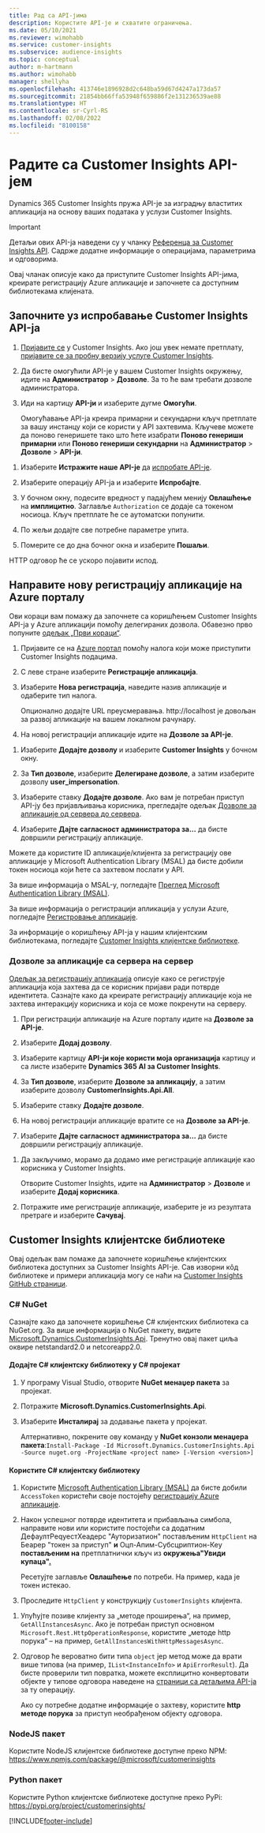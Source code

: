 ```yaml
---
title: Рад са API-јима
description: Користите API-је и схватите ограничења.
ms.date: 05/10/2021
ms.reviewer: wimohabb
ms.service: customer-insights
ms.subservice: audience-insights
ms.topic: conceptual
author: m-hartmann
ms.author: wimohabb
manager: shellyha
ms.openlocfilehash: 413746e1896928d2c648ba59d67d4247a173da57
ms.sourcegitcommit: 21854bb66ffa53948f659886f2e131236539ae88
ms.translationtype: HT
ms.contentlocale: sr-Cyrl-RS
ms.lasthandoff: 02/08/2022
ms.locfileid: "8100158"
---
```

# <a name="work-with-customer-insights-apis"></a>Радите са Customer Insights API-јем

Dynamics 365 Customer Insights пружа API-је за изградњу властитих апликација на основу ваших података у услузи Customer Insights.

> [!IMPORTANT]
> Детаљи ових API-ја наведени су у чланку [Референца за Customer Insights API](https://developer.ci.ai.dynamics.com/api-details#api=CustomerInsights). Садрже додатне информације о операцијама, параметрима и одговорима.

Овај чланак описује како да приступите Customer Insights API-јима, креирате регистрацију Azure апликације и започнете са доступним библиотекама клијената.

## <a name="get-started-trying-the-customer-insights-apis"></a>Започните уз испробавање Customer Insights API-ја

1. [Пријавите се](https://home.ci.ai.dynamics.com) у Customer Insights. Ако још увек немате претплату, [пријавите се за пробну верзију услуге Customer Insights](https://aka.ms/tryci).

1. Да бисте омогућили API-је у вашем Customer Insights окружењу, идите на **Администратор** > **Дозволе**. За то ће вам требати дозволе администратора.

1. Иди на картицу **API-ји** и изаберите дугме **Омогући**.    
 
   Омогућавање API-ја креира примарни и секундарни кључ претплате за вашу инстанцу који се користи у API захтевима. Кључеве можете да поново генеришете тако што ћете изабрати **Поново генериши примарни** или **Поново генериши секундарни** на **Администратор** > **Дозволе** > **API-ји**.

<!--  :::image type="content" source="media/enable-apis.gif" alt-text="Enable Customer Insights APIs."::: -->

1. Изаберите **Истражите наше API-је** да [испробате API-је](https://developer.ci.ai.dynamics.com/api-details#api=CustomerInsights&operation=Get-all-instances).

1. Изаберите операцију API-ја и изаберите **Испробајте**.

1. У бочном окну, подесите вредност у падајућем менију **Овлашћење** на **имплицитно**. Заглавље `Authorization` се додаје са токеном носиоца. Кључ претплате ће се аутоматски попунити.
  
1. По жељи додајте све потребне параметре упита.

1. Померите се до дна бочног окна и изаберите **Пошаљи**.

HTTP одговор ће се ускоро појавити испод.

<!--   :::image type="content" source="media/try-apis.gif" alt-text="How to test the APIs."::: -->

## <a name="create-a-new-app-registration-in-the-azure-portal"></a>Направите нову регистрацију апликације на Azure порталу

Ови кораци вам помажу да започнете са коришћењем Customer Insights API-ја у Azure апликацији помоћу делегираних дозвола. Обавезно прво попуните [одељак „Први кораци“](#get-started-trying-the-customer-insights-apis).

1. Пријавите се на [Azure портал](https://portal.azure.com) помоћу налога који може приступити Customer Insights подацима.

1. С леве стране изаберите **Регистрације апликација**.

1. Изаберите **Нова регистрација**, наведите назив апликације и одаберите тип налога.
 
   Опционално додајте URL преусмеравања. http://localhost је довољан за развој апликације на вашем локалном рачунару.

1. На новој регистрацији апликације идите на **Дозволе за API-је**.

<!--   :::image type="content" source="media/app-registration-1.gif" alt-text="How to set API permissions in App registration."::: -->

1. Изаберите **Додајте дозволу** и изаберите **Customer Insights** у бочном окну.

1. За **Тип дозволе**, изаберите **Делегиране дозволе**, а затим изаберите дозволу **user_impersonation**.

1. Изаберите ставку **Додајте дозволе**. Ако вам је потребан приступ API-ју без пријављивања корисника, прегледајте одељак [Дозволе за апликације од сервера до сервера](#server-to-server-application-permissions).

1. Изаберите **Дајте сагласност администратора за...** да бисте довршили регистрацију апликације.

Можете да користите ID апликације/клијента за регистрацију ове апликације у Microsoft Authentication Library (MSAL) да бисте добили токен носиоца који ћете са захтевом послати у API.

<!-- :::image type="content" source="media/grant-admin-consent.gif" alt-text="How to grant admin consent."::: -->

За више информација о MSAL-у, погледајте [Преглед Microsoft Authentication Library (MSAL)](/azure/active-directory/develop/msal-overview).

За више информација о регистрацији апликација у услузи Azure, погледајте [Регистровање апликације](/azure/active-directory/develop/quickstart-register-app.md#register-an-application).

За информације о коришћењу API-ја у нашим клијентским библиотекама, погледајте [Customer Insights клијентске библиотеке](#customer-insights-client-libraries).

### <a name="server-to-server-application-permissions"></a>Дозволе за апликације са сервера на сервер

[Одељак за регистрацију апликација](#create-a-new-app-registration-in-the-azure-portal) описује како се региструје апликација која захтева да се корисник пријави ради потврде идентитета. Сазнајте како да креирате регистрацију апликације која не захтева интеракцију корисника и која се може покренути на серверу.

1. При регистрацији апликације на Azure порталу идите на **Дозволе за API-је**.

1. Изаберите **Додај дозволу**. 

1. Изаберите картицу **API-ји које користи моја организација** картицу и са листе изаберите **Dynamics 365 AI за Customer Insights**. 

1. За **Тип дозволе**, изаберите **Дозволе за апликацију**, а затим изаберите дозволу **CustomerInsights.Api.All**.

1. Изаберите ставку **Додајте дозволе**.

1. На новој регистрацији апликације вратите се на **Дозволе за API-је**.

1. Изаберите **Дајте сагласност администратора за...** да бисте довршили регистрацију апликације.

 <!--  :::image type="content" source="media/grant-admin-consent.gif" alt-text="How to grant admin consent."::: -->

1. Да закључимо, морамо да додамо име регистрације апликације као корисника у Customer Insights.  
   
   Отворите Customer Insights, идите на **Администратор** > **Дозволе** и изаберите **Додај корисника**.

1. Потражите име регистрације апликације, изаберите је из резултата претраге и изаберите **Сачувај**.

## <a name="customer-insights-client-libraries"></a>Customer Insights клијентске библиотеке

Овај одељак вам помаже да започнете коришћење клијентских библиотека доступних за Customer Insights API-је. Сав изворни кôд библиотеке и примери апликација могу се наћи на [Customer Insights GitHub страници](https://github.com/microsoft/Dynamics365-CustomerInsights-Client-Libraries). 

### <a name="c-nuget"></a>C# NuGet

Сазнајте како да започнете коришћење C# клијентских библиотека са NuGet.org. За више информација о NuGet пакету, видите [Microsoft.Dynamics.CustomerInsights.Api](https://www.nuget.org/packages/Microsoft.Dynamics.CustomerInsights.Api/). Тренутно овај пакет циља оквире netstandard2.0 и netcoreapp2.0.

#### <a name="add-the-c-client-library-to-a-c-project"></a>Додајте C# клијентску библиотеку у C# пројекат

1. У програму Visual Studio, отворите **NuGet менаџер пакета** за пројекат.

1. Потражите **Microsoft.Dynamics.CustomerInsights.Api**.

1. Изаберите **Инсталирај** за додавање пакета у пројекат.
 
   Алтернативно, покрените ову команду у **NuGet конзоли менаџера пакета**:`Install-Package -Id Microsoft.Dynamics.CustomerInsights.Api -Source nuget.org -ProjectName <project name> [-Version <version>]`

 <!--  :::image type="content" source="media/visual-studio-nuget-package.gif" alt-text="Add NuGet package to Visual Studio project."::: -->

#### <a name="use-the-c-client-library"></a>Користите C# клијентску библиотеку

1. Користите [Microsoft Authentication Library (MSAL)](/azure/active-directory/develop/msal-overview) да бисте добили `AccessToken` користећи своје постојећу [регистрацију Azure апликације](#create-a-new-app-registration-in-the-azure-portal).

1. Након успешног потврде идентитета и прибављања симбола, направите нови или користите постојећи са додатним ДефаултРеqуестХеадерс "Ауторизатион" постављеним `HttpClient` на Беарер "токен за приступ" **и** Оцп-Апим-Субсцриптион-Кеy **постављеним на** претплатнички кључ из **окружења"Увиди купаца"**[**.**](#get-started-trying-the-customer-insights-apis)   
 
   Ресетујте заглавље **Овлашћење** по потреби. На пример, када је токен истекао.

1. Проследите `HttpClient` у конструкцију `CustomerInsights` клијента.

<!--   :::image type="content" source="media/httpclient-sample.png" alt-text="Sample of httpclient."::: -->

1. Упућујте позиве клијенту за „методе проширења“, на пример, `GetAllInstancesAsync`. Ако је потребан приступ основном `Microsoft.Rest.HttpOperationResponse`, користите „методе http порука“ – на пример, `GetAllInstancesWithHttpMessagesAsync`.

1. Одговор ће вероватно бити типа `object` јер метод може да врати више типова (на пример, `IList<InstanceInfo>` и `ApiErrorResult`). Да бисте проверили тип повратка, можете експлицитно конвертовати објекте у типове одговора наведене на [страници са детаљима API-ја](https://developer.ci.ai.dynamics.com/api-details#api=CustomerInsights) за ту операцију.    
   
   Ако су потребне додатне информације о захтеву, користите **http методе порука** за приступ необрађеном објекту одговора.

### <a name="nodejs-package"></a>NodeJS пакет

Користите NodeJS клијентске библиотеке доступне преко NPM: https://www.npmjs.com/package/@microsoft/customerinsights

### <a name="python-package"></a>Python пакет

Користите Python клијентске библиотеке доступне преко PyPi: https://pypi.org/project/customerinsights/

[!INCLUDE[footer-include](../includes/footer-banner.md)]
